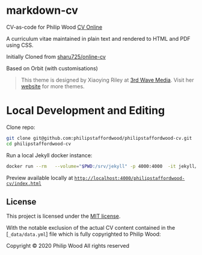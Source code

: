 # markdown-cv

CV-as-code for Philip Wood
[CV Online](https://philipstaffordwood.github.io/philipstaffordwood-cv/)

A curriculum vitae maintained in plain text and rendered to HTML and PDF using CSS.

Initially Cloned from [sharu725/online-cv](https://github.com/sharu725/online-cv)

Based on Orbit (with customisations)
> This theme is designed by Xiaoying Riley at [3rd Wave Media](http://themes.3rdwavemedia.com/). 
> Visit her [website](http://themes.3rdwavemedia.com/) for more themes.

# Local Development and Editing

Clone repo:

```bash
git clone git@github.com:philipstaffordwood/philipstaffordwood-cv.git
cd philipstaffordwood-cv
```

Run a local Jekyll docker instance:

```bash
docker run --rm   --volume="$PWD:/srv/jekyll" -p 4000:4000  -it jekyll/jekyll:4.2.0   jekyll serve
```
Preview available locally at [`http://localhost:4000/philipstaffordwood-cv/index.html`](http://localhost:4000/philipstaffordwood-cv/index.html)


## License

This project is licensed under the [MIT license](LICENSE.txt).

With the notable exclusion of the actual CV content contained in the [`_data/data.yml`] file which is fully copyrighted to Philip Wood:

Copyright &copy; 2020 Philip Wood All rights reserved

